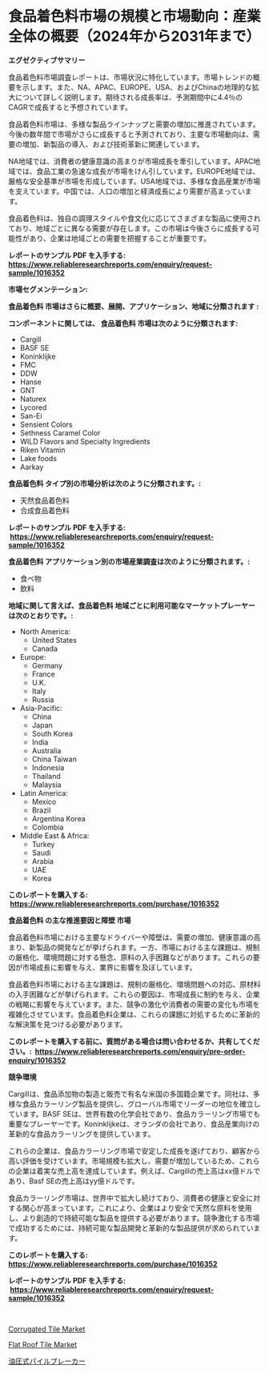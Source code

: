 <p><h1>食品着色料市場の規模と市場動向：産業全体の概要（2024年から2031年まで）</h1></p><p><strong>エグゼクティブサマリー</strong></p>
<p><p>食品着色料市場調査レポートは、市場状況に特化しています。市場トレンドの概要を示します。また、NA、APAC、EUROPE、USA、およびChinaの地理的な拡大について詳しく説明します。期待される成長率は、予測期間中に4.4％のCAGRで成長すると予想されています。</p><p>食品着色料市場は、多様な製品ラインナップと需要の増加に推進されています。今後の数年間で市場がさらに成長すると予測されており、主要な市場動向は、需要の増加、新製品の導入、および技術革新に関連しています。</p><p>NA地域では、消費者の健康意識の高まりが市場成長を牽引しています。APAC地域では、食品工業の急速な成長が市場をけん引しています。EUROPE地域では、厳格な安全基準が市場を形成しています。USA地域では、多様な食品産業が市場を支えています。中国では、人口の増加と経済成長により需要が高まっています。</p><p>食品着色料は、独自の調理スタイルや食文化に応じてさまざまな製品に使用されており、地域ごとに異なる需要が存在します。この市場は今後さらに成長する可能性があり、企業は地域ごとの需要を把握することが重要です。</p></p>
<p><strong>レポートのサンプル PDF を入手する: <a href="https://www.reliableresearchreports.com/enquiry/request-sample/1016352">https://www.reliableresearchreports.com/enquiry/request-sample/1016352</a></strong></p>
<p><strong>市場セグメンテーション:</strong></p>
<p><strong> 食品着色料 市場はさらに概要、展開、アプリケーション、地域に分類されます :</strong></p>
<p><strong>コンポーネントに関しては、 食品着色料 市場は次のように分類されます: &nbsp;</strong></p>
<p><ul><li>Cargill</li><li>BASF SE</li><li>Koninklijke</li><li>FMC</li><li>DDW</li><li>Hanse</li><li>GNT</li><li>Naturex</li><li>Lycored</li><li>San-Ei</li><li>Sensient Colors</li><li>Sethness Caramel Color</li><li>WILD Flavors and Specialty Ingredients</li><li>Riken Vitamin</li><li>Lake foods</li><li>Aarkay</li></ul></p>
<p><strong> 食品着色料 タイプ別の市場分析は次のように分類されます。:</strong></p>
<p><ul><li>天然食品着色料</li><li>合成食品着色料</li></ul></p>
<p><strong>レポートのサンプル PDF を入手する: &nbsp;<a href="https://www.reliableresearchreports.com/enquiry/request-sample/1016352">https://www.reliableresearchreports.com/enquiry/request-sample/1016352</a></strong></p>
<p><strong> 食品着色料 アプリケーション別の市場産業調査は次のように分類されます。:</strong></p>
<p><ul><li>食べ物</li><li>飲料</li></ul></p>
<p><strong>地域に関して言えば、食品着色料 地域ごとに利用可能なマーケットプレーヤーは次のとおりです。:</strong></p>
<p><ul>
    <li>
        North America:
        <ul>
            <li>United States</li>
            <li>Canada</li>
        </ul>
    </li>
    <li>
        Europe:
        <ul>
            <li>Germany</li>
            <li>France</li>
            <li>U.K.</li>
            <li>Italy</li>
            <li>Russia</li>
        </ul>
    </li>
    <li>
        Asia-Pacific:
        <ul>
            <li>China</li>
            <li>Japan</li>
            <li>South Korea</li>
            <li>India</li>
            <li>Australia</li>
            <li>China Taiwan</li>
            <li>Indonesia</li>
            <li>Thailand</li>
            <li>Malaysia</li>
        </ul>
    </li>
    <li>
        Latin America:
        <ul>
            <li>Mexico</li>
            <li>Brazil</li>
            <li>Argentina Korea</li>
            <li>Colombia</li>
        </ul>
    </li>
    <li>
        Middle East & Africa:
        <ul>
            <li>Turkey</li>
            <li>Saudi</li>
            <li>Arabia</li>
            <li>UAE</li>
            <li>Korea</li>
        </ul>
    </li>
    </ul></p>
<p><strong>このレポートを購入する: &nbsp;<a href="https://www.reliableresearchreports.com/purchase/1016352">https://www.reliableresearchreports.com/purchase/1016352</a></strong></p>
<p><strong>食品着色料 の主な推進要因と障壁 市場</strong></p>
<p><p>食品着色料市場における主要なドライバーや障壁は、需要の増加、健康意識の高まり、新製品の開発などが挙げられます。一方、市場における主な課題は、規制の厳格化、環境問題に対する懸念、原料の入手困難などがあります。これらの要因が市場成長に影響を与え、業界に影響を及ぼしています。</p><p>食品着色料市場における主な課題は、規制の厳格化、環境問題への対応、原材料の入手困難などが挙げられます。これらの要因は、市場成長に制約を与え、企業の戦略に影響を与えています。また、競争の激化や消費者の需要の変化も市場を複雑化させています。食品着色料企業は、これらの課題に対処するために革新的な解決策を見つける必要があります。</p></p>
<p><strong>このレポートを購入する前に、質問がある場合は問い合わせるか、共有してください。:&nbsp; <a href="https://www.reliableresearchreports.com/enquiry/pre-order-enquiry/1016352">https://www.reliableresearchreports.com/enquiry/pre-order-enquiry/1016352</a></strong></p>
<p><strong>競争環境</strong></p>
<p><p>Cargillは、食品添加物の製造と販売で有名な米国の多国籍企業です。同社は、多様な食品カラーリング製品を提供し、グローバル市場でリーダーの地位を確立しています。BASF SEは、世界有数の化学会社であり、食品カラーリング市場でも重要なプレーヤーです。Koninklijkeは、オランダの会社であり、食品産業向けの革新的な食品カラーリングを提供しています。</p><p>これらの企業は、食品カラーリング市場で安定した成長を遂げており、顧客から高い評価を受けています。市場規模も拡大し、需要が増加しているため、これらの企業は着実な売上高を達成しています。例えば、Cargillの売上高はxx億ドルであり、Basf SEの売上高はyy億ドルです。</p><p>食品カラーリング市場は、世界中で拡大し続けており、消費者の健康と安全に対する関心が高まっています。これにより、企業はより安全で天然な原料を使用し、より創造的で持続可能な製品を提供する必要があります。競争激化する市場で成功するためには、持続可能な製品開発と革新的な製品提供が求められています。</p></p>
<p><strong>このレポートを購入する: &nbsp; <a href="https://www.reliableresearchreports.com/purchase/1016352">https://www.reliableresearchreports.com/purchase/1016352</a></strong></p>
<p><strong>レポートのサンプル PDF を入手する: &nbsp;<a href="https://www.reliableresearchreports.com/enquiry/request-sample/1016352">https://www.reliableresearchreports.com/enquiry/request-sample/1016352</a></strong><strong></strong></p>
<p>&nbsp;</p>
<p><p><a href="https://github.com/markusgodoy/Market-Research-Report-List-2/blob/main/corrugated-tile-market.md">Corrugated Tile Market</a></p><p><a href="https://github.com/arionmp/Market-Research-Report-List-2/blob/main/flat-roof-tile-market.md">Flat Roof Tile Market</a></p><p><a href="https://medium.com/@gregoriookeefe2023/%E6%AC%A1%E3%81%AE%E6%96%87%E7%AB%A0%E3%82%92%E6%97%A5%E6%9C%AC%E8%AA%9E%E3%81%AB%E7%BF%BB%E8%A8%B3%E3%81%97%E3%81%BE%E3%81%99-%E6%B2%B9%E5%9C%A7%E3%83%91%E3%82%A4%E3%83%AB%E3%83%96%E3%83%AC%E3%83%BC%E3%82%AB%E3%83%BC%E5%B8%82%E5%A0%B4%E5%B1%95%E6%9C%9B-%E7%94%A3%E6%A5%AD%E6%A6%82%E8%A6%81%E3%81%A8%E4%BA%88%E6%B8%AC-2024%E5%B9%B4-2031%E5%B9%B4-6a6417e344f4">油圧式パイルブレーカー</a></p></p>
